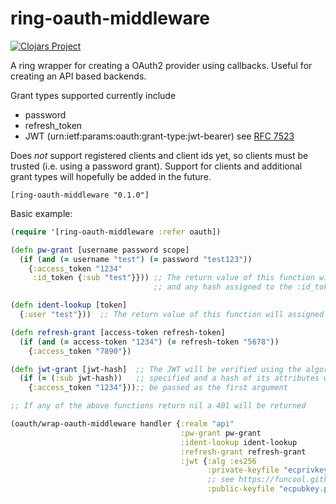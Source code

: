 # ring-oauth-middleware
[![Clojars Project](https://img.shields.io/clojars/v/org.clojars.forrestjt/ring-oauth-middleware.svg)](https://clojars.org/org.clojars.forrestjt/ring-oauth-middleware)


A ring wrapper for creating a OAuth2 provider using callbacks. Useful for creating an API based backends.

Grant types supported currently include
  - password
  - refresh_token
  - JWT (urn:ietf:params:oauth:grant-type:jwt-bearer) see [RFC 7523](https://tools.ietf.org/html/rfc7523)

Does *not* support registered clients and client ids yet, so clients must be trusted (i.e. using a password grant).
Support for clients and additional grant types will hopefully be added in the future.

`[ring-oauth-middleware "0.1.0"]`

Basic example:
```clojure
(require '[ring-oauth-middleware :refer oauth])

(defn pw-grant [username password scope]
  (if (and (= username "test") (= password "test123"))
    {:access_token "1234"
     :id_token {:sub "test"}})) ;; The return value of this function will be a json object,
                                ;; and any hash assigned to the :id_token will be converted to a JWT

(defn ident-lookup [token]
  {:user "test"}))  ;; The return value of this function will assigned to the :identity key in the ring request

(defn refresh-grant [access-token refresh-token]
  (if (and (= access-token "1234") (= refresh-token "5678"))
    {:access_token "7890"})

(defn jwt-grant [jwt-hash]  ;; The JWT will be verified using the algorithm
  (if (= (:sub jwt-hash))   ;; specified and a hash of its attributes will
    {:access_token "1234"}));; be passed as the first argument

;; If any of the above functions return nil a 401 will be returned

(oauth/wrap-oauth-middleware handler {:realm "api"
                                      :pw-grant pw-grant
                                      :ident-lookup ident-lookup
                                      :refresh-grant refresh-grant
                                      :jwt {:alg :es256                      ;; See buddy-sign for algorithms supported
                                            :private-keyfile "ecprivkey.pem" ;; Create keys using OpenSSH
                                            ;; see https://funcool.github.io/buddy-sign/latest/#generate-keypairs
                                            :public-keyfile "ecpubkey.pem"}}])
```
